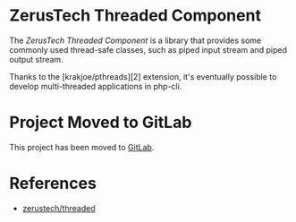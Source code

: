 # ZerusTech Threaded Component
The *ZerusTech Threaded Component* is a library that provides some commonly used
thread-safe classes, such as piped input stream and piped output stream.

Thanks to the [krakjoe/pthreads][2] extension, it's eventually possible to
develop multi-threaded applications in php-cli.

# Project Moved to GitLab
This project has been moved to [GitLab][1].

# References
* [zerustech/threaded][1]

[1]: https://gitlab.com/zerustech/threaded "zerustech/threaded"
